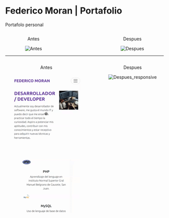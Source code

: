 # Federico Moran | Portafolio

Portafolo personal

<div align="center" style="display:flex; justify-content: space-around">
    <div>
        <p>Antes</p>
        <img src="assets/Portafolio_before.gif" alt="Antes" />
    </div>
    <hr>
    <div>
        <p>Despues</p>
        <img src="assets/Portafolio_after.gif" alt="Despues" />
    </div>
</div>

<hr>

<div align="center" style="display:flex; justify-content: space-around">
    <div>
        <p>Antes</p>
        <img src="assets/Portafolio_responsive_before.gif" alt="Antes_responsive" />
    </div>
    <hr>
    <div>
        <p>Despues</p>
        <img src="assets/Portafolio_responsive_after.gif" alt="Despues_responsive" />
    </div>
</div>
